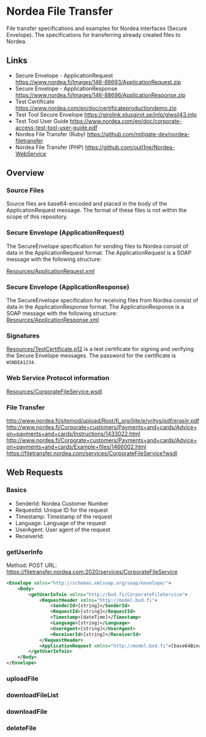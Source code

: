 # Nordea File Transfer
File transfer specifications and examples for Nordea interfaces (Secure Envelope). The specifications for transferring already created files to Nordea.

## Links
- Secure Envelope - ApplicationRequest https://www.nordea.fi/Images/146-88693/ApplicationRequest.zip
- Secure Envelope - ApplicationResponse https://www.nordea.fi/Images/146-88696/ApplicationResponse.zip
- Test Certificate https://www.nordea.com/en/doc/certificateproductiondemo.zip
- Test Tool Secure Envelope https://girolink.plusgirot.se/jnlp/glwsjl43.jnlp
- Test Tool User Guide https://www.nordea.com/en/doc/corporate-access-test-tool-user-guide.pdf
- Nordea File Transfer (Ruby) https://github.com/mitigate-dev/nordea-filetransfer
- Nordea File Transfer (PHP) https://github.com/outl1ne/Nordea-WebService 

## Overview
### Source Files
Source files are base64-encoded and placed in the body of the ApplicationRequest message. The format of these files is not within the scope of this repository.

### Secure Envelope (ApplicationRequest)
The SecureEnvelope specification for sending files to Nordea consist of data in the ApplicationRequest format. The ApplicationRequest is a SOAP message with the following structure:

[Resources/ApplicationRequest.xml](ApplicationRequest.xml)

### Secure Envelope (ApplicationResponse)
The SecureEnvelope specification for receiving files from Nordea consist of data in the ApplicationResponse format. The ApplicationResponse is a SOAP message with the following structure:
[Resources/ApplicationResponse.xml](ApplicationResponse.xml)

### Signatures
[Resources/TestCertificate.p12](TestCertificate.p12) is a test certificate for signing and verifying the Secure Envelope messages. The password for the certificate is `WSNDEA1234`.

### Web Service Protocol information
[Resources/CorporateFileService.wsdl](CorporateFileService.wsdl)

### File Transfer
http://www.nordea.fi/sitemod/upload/Root/fi_org/liite/e/yritys/pdf/erasiir.pdf
http://www.nordea.fi/Corporate+customers/Payments+and+cards/Advice+on+payments+and+cards/Instructions/1433022.html
http://www.nordea.fi/Corporate+customers/Payments+and+cards/Advice+on+payments+and+cards/Example+files/1466002.html
https://filetransfer.nordea.com/services/CorporateFileService?wsdl

## Web Requests
### Basics
- SenderId: Nordea Customer Number
- RequestId: Unique ID for the request
- Timestamp: Timestamp of the request
- Language: Language of the request
- UserAgent: User agent of the request
- ReceiverId: 
### getUserInfo
Method: POST
URL: https://filetransfer.nordea.com:2020/services/CorporateFileService
```xml
<Envelope xmlns="http://schemas.xmlsoap.org/soap/envelope/">
    <Body>
        <getUserInfoin xmlns="http://bxd.fi/CorporateFileService">
            <RequestHeader xmlns="http://model.bxd.fi">
                <SenderId>[string]</SenderId>
                <RequestId>[string]</RequestId>
                <Timestamp>[dateTime]</Timestamp>
                <Language>[string]</Language>
                <UserAgent>[string]</UserAgent>
                <ReceiverId>[string]</ReceiverId>
            </RequestHeader>
            <ApplicationRequest xmlns="http://model.bxd.fi">[base64Binary]</ApplicationRequest>
        </getUserInfoin>
    </Body>
</Envelope>
```
### uploadFile
### downloadFileList
### downloadFile
### deleteFile
